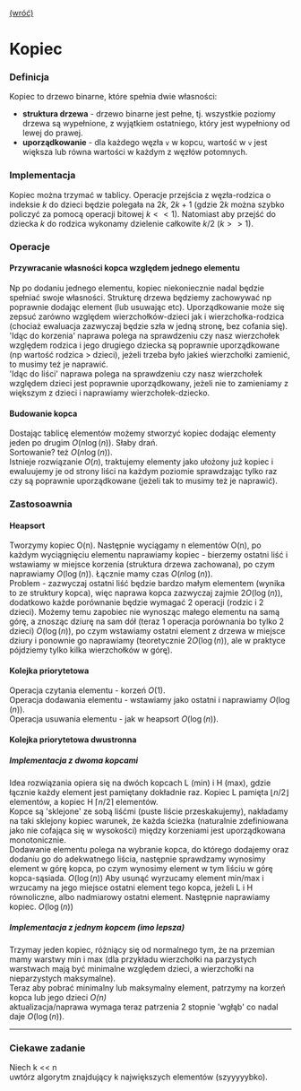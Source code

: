 [(wróć)](../)

# Kopiec
### Definicja
Kopiec to drzewo binarne, które spełnia dwie własności:
* **struktura drzewa** - drzewo binarne jest pełne, tj. wszystkie poziomy drzewa są wypełnione, z wyjątkiem ostatniego, który jest wypełniony od lewej do prawej.
* **uporządkowanie** - dla każdego węzła `v` w kopcu, wartość w `v` jest większa lub równa wartości w każdym z węzłów potomnych.

### Implementacja
Kopiec można trzymać w tablicy. Operacje przejścia z węzła-rodzica o indeksie _k_ do dzieci będzie polegała na $2k$, $2k+1$ (gdzie $2k$ można szybko policzyć za pomocą operacji bitowej $k<<1$). Natomiast aby przejść do dziecka _k_ do rodzica wykonamy dzielenie całkowite $k/2$ ($k>>1$).

### Operacje
#### Przywracanie własności kopca względem jednego elementu
Np po dodaniu jednego elementu, kopiec niekoniecznie nadal będzie spełniać swoje własności. Strukturę drzewa będziemy zachowywać np poprawnie dodając element (lub usuwając etc). Uporządkowanie może się zepsuć zarówno względem wierzchołków-dzieci jak i wierzchołka-rodzica (chociaż ewaluacja zazwyczaj będzie szła w jedną stronę, bez cofania się).  
'Idąc do korzenia' naprawa polega na sprawdzeniu czy nasz wierzchołek względem rodzica i jego drugiego dziecka są poprawnie uporządkowane (np wartość rodzica > dzieci), jeżeli trzeba było jakieś wierzchołki zamienić, to musimy też je naprawić.  
'Idąc do liści' naprawa polega na sprawdzeniu czy nasz wierzchołek względem dzieci jest poprawnie uporządkowany, jeżeli nie to zamieniamy z większym z dzieci i naprawiamy wierzchołek-dziecko.  

#### Budowanie kopca
Dostając tablicę elementów możemy stworzyć kopiec dodając elementy jeden po drugim $O(n\log(n))$. Słaby drań.  
Sortowanie? też $O(n\log(n))$.  
Istnieje rozwiązanie $O(n)$, traktujemy elementy jako ułożony już kopiec i ewaluujemy je od strony liści na każdym poziomie sprawdzając tylko raz czy są poprawnie uporządkowane (jeżeli tak to musimy też je naprawić).

### Zastosoawnia
#### Heapsort
Tworzymy kopiec O(n). Następnie wyciągamy n elementów O(n), po każdym wyciągnięciu elementu naprawiamy kopiec - bierzemy ostatni liść i wstawiamy w miejsce korzenia (struktura drzewa zachowana), po czym naprawiamy $O(\log(n))$. Łącznie mamy czas $O(n\log(n))$.  
Problem - zazwyczaj ostatni liść będzie bardzo małym elementem (wynika to ze struktury kopca), więc naprawa kopca zazwyczaj zajmie $2O(\log(n))$, 
dodatkowo każde porównanie będzie wymagać 2 operacji (rodzic i 2 dzieci). Możemy temu zapobiec nie wynosząc małego elementu na samą górę, a znosząc dziurę na sam dół (teraz 1 operacja porównania bo tylko 2 dzieci) $O(\log(n))$, 
po czym wstawiamy ostatni element z drzewa w miejsce dziury i ponownie go naprawiamy (teoretycznie $2O(\log(n))$, ale w praktyce pójdziemy tylko kilka wierzchołków w górę).

#### Kolejka priorytetowa
Operacja czytania elementu - korzeń $O(1)$.  
Operacja dodawania elementu - wstawiamy jako ostatni i naprawiamy $O(\log(n))$.  
Operacja usuwania elementu - jak w heapsort  $O(\log(n))$.

#### Kolejka priorytetowa dwustronna
##### Implementacja z dwoma kopcami
Idea rozwiązania opiera się na dwóch kopcach L (min) i H (max), gdzie łącznie każdy element jest pamiętany dokładnie raz. Kopiec L pamięta $\lfloor{n/2}\rfloor$ elementów, a kopiec H $\lceil{n/2}\rceil$ elementów.  
Kopce są 'sklejone' ze sobą liśćmi (puste liście przeskakujemy), nakładamy na taki sklejony kopiec warunek, że każda ścieżka (naturalnie zdefiniowana jako nie cofająca się w wysokości) między korzeniami jest uporządkowana monotonicznie.  
Dodawanie elementu polega na wybranie kopca, do którego dodajemy oraz dodaniu go do adekwatnego liścia, następnie sprawdzamy wynosimy element w górę kopca, po czym wynosimy element w tym liściu w górę kopca-sąsiada. $O(\log(n))$ 
Aby usunąć wyrzucamy element min/max i wrzucamy na jego miejsce ostatni element tego kopca, jeżeli L i H równoliczne, albo nadmiarowy ostatni element. Następnie naprawiamy kopiec. $O(\log(n))$

##### Implementacja z jednym kopcem (imo lepsza)
Trzymay jeden kopiec, różniący się od normalnego tym, że na przemian mamy warstwy min i max (dla przykładu wierzchołki na parzystych warstwach mają być minimalne względem dzieci, a wierzchołki na nieparzystych maksymalne).  
Teraz aby pobrać minimalny lub maksymalny element, patrzymy na korzeń kopca lub jego dzieci _O(n)_    
aktualizacja/naprawa wymaga teraz patrzenia 2 stopnie 'wgłąb' co nadal daje $O(\log(n))$.

___
### Ciekawe zadanie
Niech k << n  
uwtórz algorytm znajdujący k największych elementów (szyyyyybko).  
